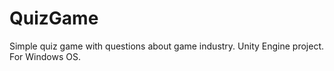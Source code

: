 # QuizGame
Simple quiz game with questions about game industry.
Unity Engine project.
For Windows OS.


